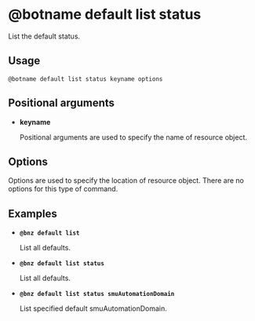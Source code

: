 # @botname default list status

List the default status.

## Usage

`@botname default list status keyname options`

## Positional arguments

-   **keyname**

    Positional arguments are used to specify the name of resource object.


## Options

Options are used to specify the location of resource object. There are no options for this type of command.

## Examples

-   **`@bnz default list`**

    List all defaults.

-   **`@bnz default list status`**

    List all defaults.

-   **`@bnz default list status smuAutomationDomain`**

    List specified default smuAutomationDomain.


